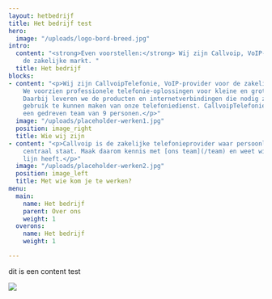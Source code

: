 ```yaml
---
layout: hetbedrijf
title: Het bedrijf test
hero:
  image: "/uploads/logo-bord-breed.jpg"
intro:
  content: "<strong>Even voorstellen:</strong> Wij zijn Callvoip, VoIP-provider voor
    de zakelijke markt. "
  title: Het bedrijf
blocks:
- content: "<p>Wij zijn CallvoipTelefonie, VoIP-provider voor de zakelijke markt.
    We voorzien professionele telefonie-oplossingen voor kleine en grote bedrijven.
    Daarbij leveren we de producten en internetverbindingen die nodig zijn om optimaal
    gebruik te kunnen maken van onze telefoniedienst. CallvoipTelefonie bestaat uit
    een gedreven team van 9 personen.</p>"
  image: "/uploads/placeholder-werken1.jpg"
  position: image_right
  title: Wie wij zijn
- content: "<p>Callvoip is de zakelijke telefonieprovider waar persoonlijk contact
    centraal staat. Maak daarom kennis met [ons team](/team) en weet wie u aan de
    lijn heeft.</p>"
  image: "/uploads/placeholder-werken2.jpg"
  position: image_left
  title: Met wie kom je te werken?
menu:
  main:
    name: Het bedrijf
    parent: Over ons
    weight: 1
  overons:
    name: Het bedrijf
    weight: 1

---
```

dit is een content test

![](https://res.cloudinary.com/spinme/image/upload/v1552398058/Team/team-herman.jpg)